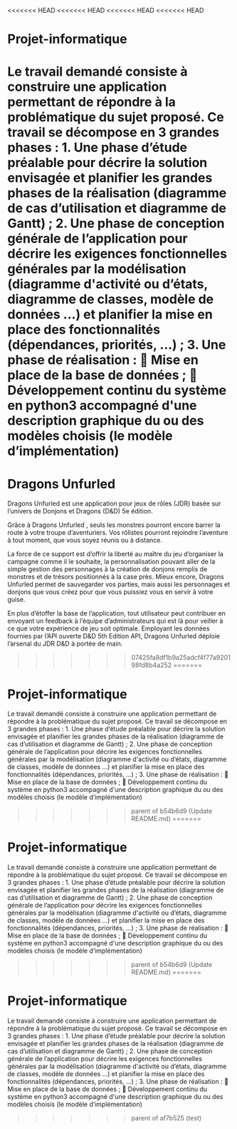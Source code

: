 <<<<<<< HEAD
<<<<<<< HEAD
<<<<<<< HEAD
<<<<<<< HEAD
# Projet-informatique
Le travail demandé consiste à construire une application permettant de répondre à la problématique du sujet proposé. Ce travail se décompose en 3 grandes phases : 1. Une phase d’étude préalable pour décrire la solution envisagée et planifier les grandes phases de la réalisation (diagramme de cas d’utilisation et diagramme de Gantt) ; 2. Une phase de conception générale de l’application pour décrire les exigences fonctionnelles générales par la modélisation (diagramme d'activité ou d’états, diagramme de classes, modèle de données ...) et planifier la mise en place des fonctionnalités (dépendances, priorités, ...) ; 3. Une phase de réalisation :  Mise en place de la base de données ;  Développement continu du système en python3 accompagné d'une description graphique du ou des modèles choisis (le modèle d’implémentation) 
=======
# Dragons Unfurled

Dragons Unfurled est une application pour jeux de rôles (JDR) basée sur l’univers de Donjons et Dragons (D&D) 5e édition. 

Grâce à Dragons Unfurled , seuls les monstres pourront encore barrer la route à votre troupe d’aventuriers. Vos rôlistes pourront rejoindre l’aventure à tout moment, que vous soyez réunis ou à distance. 

La force de ce support est d’offrir la liberté au maître du jeu d’organiser la campagne comme il le souhaite, la personnalisation pouvant aller de la simple gestion des personnages à la création de donjons remplis de monstres et de trésors positionnés à la case près. Mieux encore, Dragons Unfurled permet de sauvegarder vos parties, mais aussi les personnages et donjons que vous créez pour que vous puissiez vous en servir à votre guise.

En plus d’étoffer la base de l’application, tout utilisateur peut contribuer en envoyant un feedback à l’équipe d’administrateurs qui est là pour veiller à ce que votre expérience de jeu soit optimale. Employant les données fournies par l’API ouverte D&D 5th Edition API, Dragons Unfurled déploie l’arsenal du JDR D&D à portée de main.
>>>>>>> 07425fa8df1b9a25adcf4f77a920198fd8b4a252
=======
# Projet-informatique
Le travail demandé consiste à construire une application permettant de répondre à la problématique du sujet proposé. Ce travail se décompose en 3 grandes phases : 1. Une phase d’étude préalable pour décrire la solution envisagée et planifier les grandes phases de la réalisation (diagramme de cas d’utilisation et diagramme de Gantt) ; 2. Une phase de conception générale de l’application pour décrire les exigences fonctionnelles générales par la modélisation (diagramme d'activité ou d’états, diagramme de classes, modèle de données ...) et planifier la mise en place des fonctionnalités (dépendances, priorités, ...) ; 3. Une phase de réalisation :  Mise en place de la base de données ;  Développement continu du système en python3 accompagné d'une description graphique du ou des modèles choisis (le modèle d’implémentation) 
>>>>>>> parent of b54b6d9 (Update README.md)
=======
# Projet-informatique
Le travail demandé consiste à construire une application permettant de répondre à la problématique du sujet proposé. Ce travail se décompose en 3 grandes phases : 1. Une phase d’étude préalable pour décrire la solution envisagée et planifier les grandes phases de la réalisation (diagramme de cas d’utilisation et diagramme de Gantt) ; 2. Une phase de conception générale de l’application pour décrire les exigences fonctionnelles générales par la modélisation (diagramme d'activité ou d’états, diagramme de classes, modèle de données ...) et planifier la mise en place des fonctionnalités (dépendances, priorités, ...) ; 3. Une phase de réalisation :  Mise en place de la base de données ;  Développement continu du système en python3 accompagné d'une description graphique du ou des modèles choisis (le modèle d’implémentation) 
>>>>>>> parent of b54b6d9 (Update README.md)
=======
# Projet-informatique
Le travail demandé consiste à construire une application permettant de répondre à la problématique du sujet proposé. Ce travail se décompose en 3 grandes phases : 1. Une phase d’étude préalable pour décrire la solution envisagée et planifier les grandes phases de la réalisation (diagramme de cas d’utilisation et diagramme de Gantt) ; 2. Une phase de conception générale de l’application pour décrire les exigences fonctionnelles générales par la modélisation (diagramme d'activité ou d’états, diagramme de classes, modèle de données ...) et planifier la mise en place des fonctionnalités (dépendances, priorités, ...) ; 3. Une phase de réalisation :  Mise en place de la base de données ;  Développement continu du système en python3 accompagné d'une description graphique du ou des modèles choisis (le modèle d’implémentation) 
>>>>>>> parent of af7b525 (test)
